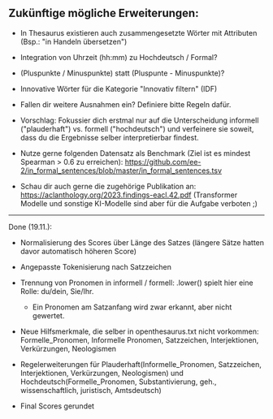 ## Zukünftige mögliche Erweiterungen:
- In Thesaurus existieren auch zusammengesetzte Wörter mit Attributen (Bsp.: "in Handeln übersetzen")

- Integration von Uhrzeit (hh:mm) zu Hochdeutsch / Formal?
- (Pluspunkte / Minuspunkte) statt (Pluspunte - Minuspunkte)?
- Innovative Wörter für die Kategorie "Innovativ filtern" (IDF)

- Fallen dir weitere Ausnahmen ein? Definiere bitte Regeln dafür.
- Vorschlag: Fokussier dich erstmal nur auf die Unterscheidung informell ("plauderhaft") vs. formell ("hochdeutsch") und verfeinere sie soweit, dass du die Ergebnisse selber interpretierbar findest.
- Nutze gerne folgenden Datensatz als Benchmark (Ziel ist es mindest Spearman > 0.6 zu erreichen): https://github.com/ee-2/in_formal_sentences/blob/master/in_formal_sentences.tsv
- Schau dir auch gerne die zugehörige Publikation an: https://aclanthology.org/2023.findings-eacl.42.pdf (Transformer Modelle und sonstige KI-Modelle sind aber für die Aufgabe verboten ;)


_________________________________________________________________________________________________________

Done (19.11.):
- Normalisierung des Scores über Länge des Satzes (längere Sätze hatten davor automatisch höheren Score)
 
- Angepasste Tokenisierung nach Satzzeichen
- Trennung von Pronomen in informell / formell: .lower() spielt hier eine Rolle: du/dein, Sie/Ihr.
    - Ein Pronomen am Satzanfang wird zwar erkannt, aber nicht gewertet.
- Neue Hilfsmerkmale, die selber in openthesaurus.txt nicht vorkommen: Formelle_Pronomen, Informelle Pronomen, Satzzeichen, Interjektionen, Verkürzungen, Neologismen
- Regelerweiterungen für Plauderhaft(Informelle_Pronomen, Satzzeichen, Interjektionen, Verkürzungen, Neologismen) und Hochdeutsch(Formelle_Pronomen, Substantivierung, geh., wissenschaftlich, juristisch, Amtsdeutsch)
- Final Scores gerundet